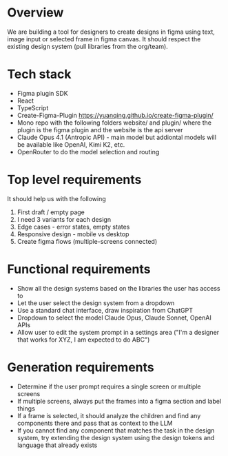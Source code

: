 # Overview

We are building a tool for designers to create designs in figma using text, image input or selected frame in figma canvas. It should respect the existing design system (pull libraries from the org/team).

# Tech stack

- Figma plugin SDK
- React
- TypeScript
- Create-Figma-Plugin https://yuanqing.github.io/create-figma-plugin/
- Mono repo with the following folders website/ and plugin/ where the plugin is the figma plugin and the website is the api server
- Claude Opus 4.1 (Antropic API) - main model but addiontal models will be available like OpenAI, Kimi K2, etc.
- OpenRouter to do the model selection and routing

# Top level requirements

It should help us with the following

1. First draft / empty page
2. I need 3 variants for each design
3. Edge cases - error states, empty states
4. Responsive design - mobile vs desktop
5. Create figma flows (multiple-screens connected)

# Functional requirements

* Show all the design systems based on the libraries the user has access to
* Let the user select the design system from a dropdown
* Use a standard chat interface, draw inspiration from ChatGPT
* Dropdown to select the model Claude Opus, Claude Sonnet, OpenAI APIs
* Allow user to edit the system prompt in a settings area ("I'm a designer that works for XYZ, I am expected to do ABC")

# Generation requirements

* Determine if the user prompt requires a single screen or multiple screens
* If multiple screens, always put the frames into a figma section and label things
* If a frame is selected, it should analyze the children and find any components there and pass that as context to the LLM
* If you cannot find any component that matches the task in the design system, try extending the design system using the design tokens and language that already exists
